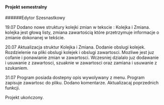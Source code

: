 #### Projekt semestralny

######Edytor Szesnastkowy

19.07 Dodano nowe struktury kolejki zmian w tekscie : Kolejka i Zmiana. kolejka jest głową listy, zmiana zawartością które przetrzymuje informacje o zmianie dokonanej w tekście.

20.07 Aktualizacja struktur Kolejka i Zmiana. Dodanie obslugi kolejek. Rozdzielenie na pliki obslugi kolejek i obslugi zawartosci.
Mozliwe jest juz cofanie i ponawianie zmian w zawartosci. Wczesniej dzialalo juz dodawanie i usuwanie z zawartosci, szuaknie w zawartosci oraz zamiana i usuwanie z szukaniem.

31.07 Program posiada dostepny opis wywolywany z menu. Program zapisuje zawartosc do pliku. Dodano komentarze. Aktualizacaj poprzednich funkcji.

Projekt ukończony.
